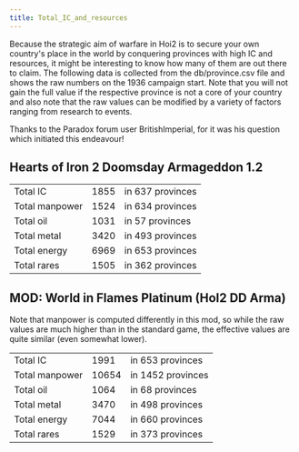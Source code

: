 ```yaml
---
title: Total_IC_and_resources
---
```



Because the strategic aim of warfare in Hoi2 is to secure your own
country's place in the world by conquering provinces with high IC and
resources, it might be interesting to know how many of them are out
there to claim. The following data is collected from the db/province.csv
file and shows the raw numbers on the 1936 campaign start. Note that you
will not gain the full value if the respective province is not a core of
your country and also note that the raw values can be modified by a
variety of factors ranging from research to events.

Thanks to the Paradox forum user BritishImperial, for it was his
question which initiated this endeavour!

##  Hearts of Iron 2 Doomsday Armageddon 1.2 

|                |      |                  |
|----------------|------|------------------|
| Total IC       | 1855 | in 637 provinces |
| Total manpower | 1524 | in 634 provinces |
| Total oil      | 1031 | in 57 provinces  |
| Total metal    | 3420 | in 493 provinces |
| Total energy   | 6969 | in 653 provinces |
| Total rares    | 1505 | in 362 provinces |

##    MOD: World in Flames Platinum (HoI2 DD Arma) 

Note that manpower is computed differently in this mod, so while the raw
values are much higher than in the standard game, the effective values
are quite similar (even somewhat lower).

|                |       |                   |
|----------------|-------|-------------------|
| Total IC       | 1991  | in 653 provinces  |
| Total manpower | 10654 | in 1452 provinces |
| Total oil      | 1064  | in 68 provinces   |
| Total metal    | 3470  | in 498 provinces  |
| Total energy   | 7044  | in 660 provinces  |
| Total rares    | 1529  | in 373 provinces  |
